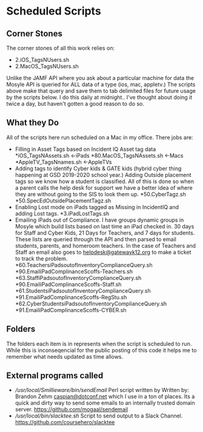 # Scheduled Scripts
## Corner Stones
The corner stones of all this work relies on:
* 2.iOS_TagsNUsers.sh
* 2.MacOS_TagsNUsers.sh

Unlike the JAMF API where you ask about a particular machine for data the Mosyle API is queried for ALL data of a type (ios, mac, appletv.)  The scripts above make that query and save them to tab delimited files for future usage by the scripts below.  I do this daily at midnight..  I've thought about doing it twice a day, but haven't gotten a good reason to do so.

## What they Do
All of the scripts here run scheduled on a Mac in my office.  There jobs are:
* Filling in Asset Tags based on Incident IQ Asset tag data
  *iOS\_TagsNAssets.sh  <-iPads
  *80.MacOS\_TagsNAssets.sh <-Macs
  *AppleTV\_TagsNnames.sh  <-AppleTVs
* Adding tags to identify Cyber kids & GATE kids (hybrid cyber thing happening at GSD 2019-2020 school year.)  Adding Outside placement tags so we know how a student is classified.  All of this is done so when a parent calls the help desk for support we have a better idea of where they are without going to the SIS to look them up.
  *50.CyberTagz.sh
  *50.SpecEdOutsidePlacementTagz.sh
* Enabling Lost mode on iPads tagged as Missing in IncidentIQ and adding Lost tags.
  *3.iPadLostTags.sh
* Emailing iPads out of Compliance.  I have groups dynamic groups in Mosyle which build lists based on last time an iPad checked in.  30 days for Staff and Cyber Kids, 21 Days for Teachers, and 7 days for students.  These lists are queried through the API and then parsed to email students, parents, and homeroom teachers.  In the case of Teachers and Staff an email also goes to helpdesk@gatewayk12.org to make a ticket to track the problem.
  *60.TeachersiPadsoutofInventoryComplianceQuery.sh
  *90.EmailiPadComplinanceScoffs-Teachers.sh
  *63.StaffiPadsoutofInventoryComplianceQuery.sh
  *90.EmailiPadComplinanceScoffs-Staff.sh
  *61.StudentsiPadsoutofInventoryComplianceQuery.sh
  *91.EmailiPadComplinanceScoffs-RegStu.sh
  *62.CyberStudentsiPadsoutofInventoryComplianceQuery.sh
  *91.EmailiPadComplinanceScoffs-CYBER.sh
  
## Folders
The folders each item is in represents when the script is scheduled to run.  While this is inconseqencial for the public posting of this code it helps me to remember what needs updated as time allows.

## External programs called
* _/usr/local/Smillieware/bin/sendEmail_ Perl script written by Written by: Brandon Zehm <caspian@dotconf.net> which I use in a ton of places.  Its a quick and dirty way to send some emails to an internally trusted domain server.  https://github.com/mogaal/sendemail
* _/usr/local/bin/slacktee.sh_  Script to send output to a Slack Channel.  https://github.com/coursehero/slacktee

